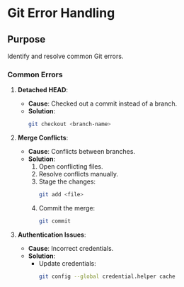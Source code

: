 # Git Error Handling

## Purpose
Identify and resolve common Git errors.

### Common Errors
1. **Detached HEAD**:
   - **Cause**: Checked out a commit instead of a branch.
   - **Solution**:
     ```bash
     git checkout <branch-name>
     ```

2. **Merge Conflicts**:
   - **Cause**: Conflicts between branches.
   - **Solution**:
     1. Open conflicting files.
     2. Resolve conflicts manually.
     3. Stage the changes:
        ```bash
        git add <file>
        ```
     4. Commit the merge:
        ```bash
        git commit
        ```

3. **Authentication Issues**:
   - **Cause**: Incorrect credentials.
   - **Solution**:
     - Update credentials:
       ```bash
       git config --global credential.helper cache
       ```


